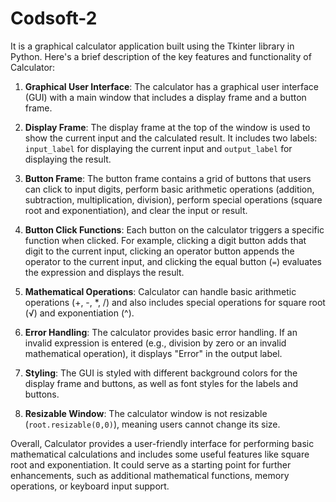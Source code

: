 # Codsoft-2
It is a graphical calculator application built using the Tkinter library in Python. Here's a brief description of the key features and functionality of Calculator:

1. **Graphical User Interface**: The calculator has a graphical user interface (GUI) with a main window that includes a display frame and a button frame.

2. **Display Frame**: The display frame at the top of the window is used to show the current input and the calculated result. It includes two labels: `input_label` for displaying the current input and `output_label` for displaying the result.

3. **Button Frame**: The button frame contains a grid of buttons that users can click to input digits, perform basic arithmetic operations (addition, subtraction, multiplication, division), perform special operations (square root and exponentiation), and clear the input or result.

4. **Button Click Functions**: Each button on the calculator triggers a specific function when clicked. For example, clicking a digit button adds that digit to the current input, clicking an operator button appends the operator to the current input, and clicking the equal button (`=`) evaluates the expression and displays the result.

5. **Mathematical Operations**: Calculator can handle basic arithmetic operations (+, -, *, /) and also includes special operations for square root (√) and exponentiation (^).

6. **Error Handling**: The calculator provides basic error handling. If an invalid expression is entered (e.g., division by zero or an invalid mathematical operation), it displays "Error" in the output label.

7. **Styling**: The GUI is styled with different background colors for the display frame and buttons, as well as font styles for the labels and buttons.

8. **Resizable Window**: The calculator window is not resizable (`root.resizable(0,0)`), meaning users cannot change its size.

Overall,  Calculator provides a user-friendly interface for performing basic mathematical calculations and includes some useful features like square root and exponentiation. It could serve as a starting point for further enhancements, such as additional mathematical functions, memory operations, or keyboard input support.
